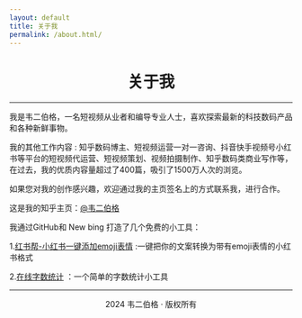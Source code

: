 ```yaml
---
layout: default
title: 关于我
permalink: /about.html/  
---
```

#  <center>关于我</center>

***

我是韦二伯格，一名短视频从业者和编导专业人士，喜欢探索最新的科技数码产品和各种新鲜事物。

我的其他工作内容 : 知乎数码博主、短视频运营一对一咨询、抖音快手视频号小红书等平台的短视频代运营、短视频策划、视频拍摄制作、知乎数码类商业写作等，在过去，我的优质内容量超过了400篇，吸引了1500万人次的浏览。

如果您对我的创作感兴趣，欢迎通过我的主页签名上的方式联系我，进行合作。


这是我的知乎主页：[@韦二伯格](https://www.zhihu.com/people/wei-shi-bo)

我通过GitHub和 New bing 打造了几个免费的小工具：

1.[红书帮-小红书一键添加emoji表情](https://www.hongshubang.com)  :一键把你的文案转换为带有emoji表情的小红书格式

2.[在线字数统计](https://zishutongji.com/) ：一个简单的字数统计小工具



***
<center>2024 韦二伯格 · 版权所有</center>

 
 

